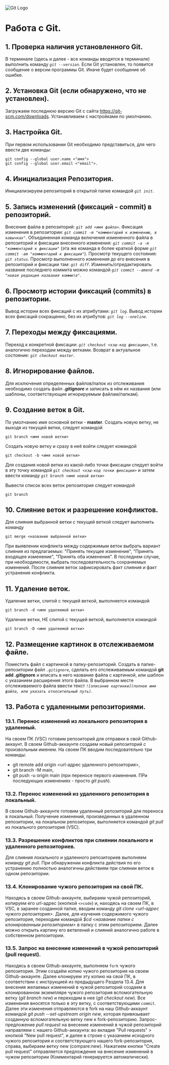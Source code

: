 ![Git Logo](git-logo-1788c.png)
# Работа с Git.

## 1. Проверка наличия установленного Git.
В терминале (здесь и далее - все команды вводятся в терминале) выполнить команду *`git --version`*.
Если Git установлен, то появится сообщение о версии программы Git. Иначе будет сообщение об ошибке.

## 2. Установка Git (если обнаружено, что не установлен).
Загружаем последнюю версию Git с сайта https://git-scm.com/downloads. Устанавливаем с настройками по умолчанию.

## 3. Настройка Git.
При первом использовании Git необходимо представиться, для чего ввести две команды: 
```
git config --global user.name <"имя"> 
git config --global user.email <"email">.
```

## 4. Инициализация Репозитория.
Инициализируем репозиторий в открытой папке командой *`git init`*.

## 5. Запись изменений (фиксаций - commit) в репозиторий.
Внесение файла в репозиторий: *`git add <имя файла>`*.
Фиксация изменения в репозитории: *`git commit -m "комментарий к изменению, в кавычках"`*. 
Объединенная команда включения измененного файла в репозиторий и фиксации внесенного изменения: *`git commit -a -m "комментарий к фиксации"`* 
(эта же команда в более краткой форме *`git commit -am "комментарий к фиксации"`*). 
Просмотр текущего состояния: *`git status`*. Просмотр выполненного изменения до его внесения в репозиторий и фиксации там: *`git diff`*.
Изменить/отредактировать название последнего коммита можно командой *`git commit --amend -m "новая редакция названия коммита"`*.


 ## 6. Просмотр истории фиксаций (commits) в репозитории.
 Вывод истории всех фиксаций с их атрибутами: *`git log`*.
 Вывод истории всех фиксаций сокращенно, без их атрибутов: *`git log --oneline`*.

## 7. Переходы между фиксациями.
Переход к конкретной фиксации: *`git checkout <хэш-код фиксации>`*, т.е. аналогично переходам между ветками. Возврат в актуальное состояние: *`git checkout master`*.
 
## 8. Игнорирование файлов.
Для исключения определенных файлов/папок из отслеживания необходимо создать файл ***.gitignore*** 
и записать в нём их названия (или шаблоны, соответствующие игнорируемым файлам/папкам).

## 9. Создание веток в Git.
По умолчанию имя основной ветки - **master**.
Создать новую ветку, не выходя из текущей ветки, следует командой 
```
git branch <имя новой ветки>
```

Создать новую ветку и сразу в неё войти следует командой 
```
git checkout -b <имя новой ветки>
```

Для создания новой ветки из какой-либо точки фиксации следует
войти в эту точку командой *`git checkout <хэш-код точки фиксации>`*
и затем ввести команду *`git branch <имя новой ветки>`*

Вывести список всех веток репозитория следует командой

```
git branch
```

## 10. Слияние веток и разрешение конфликтов.
Для слияния выбранной ветки с текущей веткой следует выполнить команду
```
git merge <название выбранной ветки>
```
При выявлении конфликта между содержимым веток выбрать вариант слияния из предлагаемых: "Принять текущее изменение", "Принять входящее изменение", "Принять оба изменения". В последнем случае, при необходимости, выбрать последовательность сохраняемых изменений. После слияния веток зафиксировать факт слияния и факт устранения конфликта.


## 11. Удаление веток.
Удаление ветки, слитой с текущей веткой, выполняется командой
```
git branch -d <имя удаляемой ветки>
```

Удаление ветки, НЕ слитой с текущей веткой, выполняется командой
```
git branch -D <имя удаляемой ветки>
```

## 12. Размещение картинок в отслеживаемом файле.
Поместить файл с картинкой в папку-репозиторий.
Создать в папке-репозитории файл *`.gitignore`*, сделать его отслеживаемым командой **git add .gitignore** и вписать в него название файла с картинкой, или шаблон с указанием расширения этого файла.
В выбранном месте отслеживаемого файла ввести текст *`![описание картинки](полное имя файла, или указать относительный путь)`*.

## 13. Работа с удаленными репозиториями.

### 13.1. Перенос изменений из локального репозитория в удаленный.
На своем ПК (VSC) готовим репозиторий для отправки в свой Github-аккаунт.
В своем Github-аккаунте создаем новый репозиторий с произвольным именем.
На своем ПК вводим последовательно три команды:
- git remote add origin <url-адрес удаленного репозитория>,
- git branch -M main,
- git push -u origin main (при переносе первого изменения. ПРи последующих изменениях - просто *git push*).

### 13.2. Перенос изменений из удаленного репозитория в локальный.
В своем Github-аккаунте готовим удаленный репозиторий для переноса в локальный. Получение изменений, произведенных в удаленном репозитории, на локальном репозитории, выполняется командой *git pull* из локального репозитория (VSC). 

### 13.3. Разрешение конфликтов при слиянии локального и удаленного репозиториев.
Для слияния локального и удаленного репозиториев выполняем команду *git pull*. При обнаружении конфликта действия по его устранению полностью аналогичны действиям при слиянии веток в одном репозитории.  

### 13.4. Клонирование чужого репозитория на свой ПК. 
Находясь в своем Github-аккаунте, выбираем чужой репозиторий, копируем его url-адрес (кнопкой `<>code`) и, находясь на своем ПК, в VSC, в заранее созданной папке, вводим команду *git clone <url-адрес чужого репозитория>*. Далее, для изучения содержимого чужого репозитория, переходим командой *$cd <название папки с клонированным репозиторием>* в папку с этим репозиторием. Далее можно открыть картину его ветвлений и слияний аналогично работе в собственном репозитории.

### 13.5. Запрос на внесение изменений в чужой репозиторий (pull request).
Находясь в своем Github-аккаунте, выполняем `fork` чужого репозитория. Этим создаём копию чужого репозитория на своем Github-аккаунте. Далее клонируем эту копию на свой ПК, в соответствии с инструкцией из предыдущего Раздела 13.4. Для внесения желаемых изменений в чужой репозиторий создаем в клонированном экземпляре чужого репозитория вспомогательную ветку (*git branch new*) и переходим в нее (*git checkout new*). Все изменения вносятся только в эту ветку, с соответствующими `commit`.  Далее эти изменения отправляются в fork на наш Github-аккаунт командой *git push --set-upstream origin new*, которая привязывает созданную вспомогательную ветку new к fork-репозиторию.
Запрос-предложение *pull request* на внесение изменений в чужой репозиторий направляем с нашего Github-аккаунта: во вкладке "Pull requests" > кнопкой "New pull request", и далее в строке с указанием исходного чужого репозитория и соответствующего нашего fork-репозитория, справа, выбираем ветку new (compare:new). Нажатием кнопки "Create pull request" отправляется предлождение на внесение изменений в чужом репозитории (Комментарий генерируется автоматически).  
